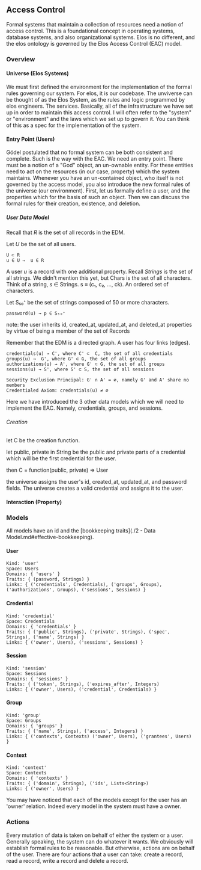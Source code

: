 Access Control
--------------

Formal systems that maintain a collection of resources need a notion of access control. This is a foundational concept in operating systems, database systems, and also organizational systems. Elos is no different, and the elos ontology is governed by the Elos Access Control (EAC) model.

### Overview

#### Universe (Elos Systems)

We must first defined the environment for the implementation of the formal rules governing our system. For elos, it is our codebase. The unviverse can be thought of as the Elos System, as the rules and logic programmed by elos engineers. The services. Basically, all of the infrastructure we have set up in order to maintain this access control. I will often refer to the "system" or "environment" and the laws which we set up to govern it. You can think of this as a spec for the implementation of the system.

#### Entry Point (Users)

Gödel postulated that no formal system can be both consistent and complete. Such is the way with the EAC. We need an entry point. There must be a notion of a "God" object, an un-ownable entity. For these entities need to act on the resources (in our case, property) which the system maintains. Whenever you have an un-contained object, who itself is not governed by the access model, you also introduce the new formal rules of the universe (our environment). First, let us formally define a user, and the properties which for the basis of such an object. Then we can discuss the formal rules for their creation, existence, and deletion.

##### User Data Model

Recall that *R* is the set of all records in the EDM.

Let *U* be the set of all users.

    U ⊂ R
    u ∈ U ⇒  u ∈ R

A user *u* is a record with one additional property. Recall *Strings* is the set of all strings. We didn't mention this yet, but Chars is the set of all characters. Think of a string, *s* ∈ Strings. s ≡ (c₁, c₂, ..., ck). An ordered set of characters.

Let S₅₀⁺ be the set of strings composed of 50 or more characters.

    password(u) → p ∈ S₅₀⁺

note: the user inherits id, created_at, updated_at, and deleted_at properties by virtue of being a member of the set of Records

Remember that the EDM is a directed graph. A user has four links (edges).

    credentials(u) → C', where C' ⊂  C, the set of all credentials
    groups(u) →  G', where G' ⊂ G, the set of all groups
    authorizations(u) → A', where G' ⊂ G, the set of all groups
    sessions(u) → S', where S' ⊂ S, the set of all sessions

    Security Exclusion Principal: G' ∩ A' = ∅, namely G' and A' share no members
    Credentialed Axiom: credentials(u) ≠ ∅

Here we have introduced the 3 other data models which we will need to implement the EAC. Namely, credentials, groups, and sessions.

###### Creation

let C be the creation function.

let public, private in String be the public and private parts of a credential which will be the first credential for the user.

then C = function(public, private) => User

the universe assigns the user's id, created_at, updated_at, and password fields. The universe creates a valid credential and assigns it to the user.

#### Interaction (Property)

### Models

All models have an id and the [bookkeeping traits](./2 - Data Model.md#effective-bookkeeping).

#### User

    Kind: 'user'
    Space: Users
    Domains: { 'users' }
    Traits: { (password, Strings) }
    Links: { ('credentials', Credentials), ('groups', Groups), ('authorizations', Groups), ('sessions', Sessions) }
    
#### Credential

    Kind: 'credential'
    Space: Credentials
    Domains: { 'credentials' }
    Traits: { ('public', Strings), ('private', Strings), ('spec', Strings), ('name', Strings) }
    Links: { ('owner', Users), ('sessions', Sessions) }
    
#### Session

    Kind: 'session'
    Space: Sessions
    Domains: { 'sessions' }
    Traits: { ('token', Strings), ('expires_after', Integers)
    Links: { ('owner', Users), ('credential', Credentials) }
    
#### Group

    Kind: 'group'
    Space: Groups
    Domains: { 'groups' }
    Traits: { ('name', Strings), ('access', Integers) }
    Links: { ('contexts', Contexts) ('owner', Users), ('grantees', Users) }
    
#### Context

    Kind: 'context'
    Space: Contexts
    Domains: { 'contexts' }
    Traits: { ('domain', Strings), ('ids', Lists<String>)
    Links: { ('owner', Users) }
    
You may have noticed that each of the models except for the user has an 'owner' relation. Indeed every model in the system must have a owner. 

### Actions

Every mutation of data is taken on behalf of either the system or a user. Generally speaking, the system can do whatever it wants. We obviously will establish formal rules to be reasonable. But otherwise, actions are on behalf of the user. There are four actions that a user can take: create a record, read a record, write a record and delete a record.
